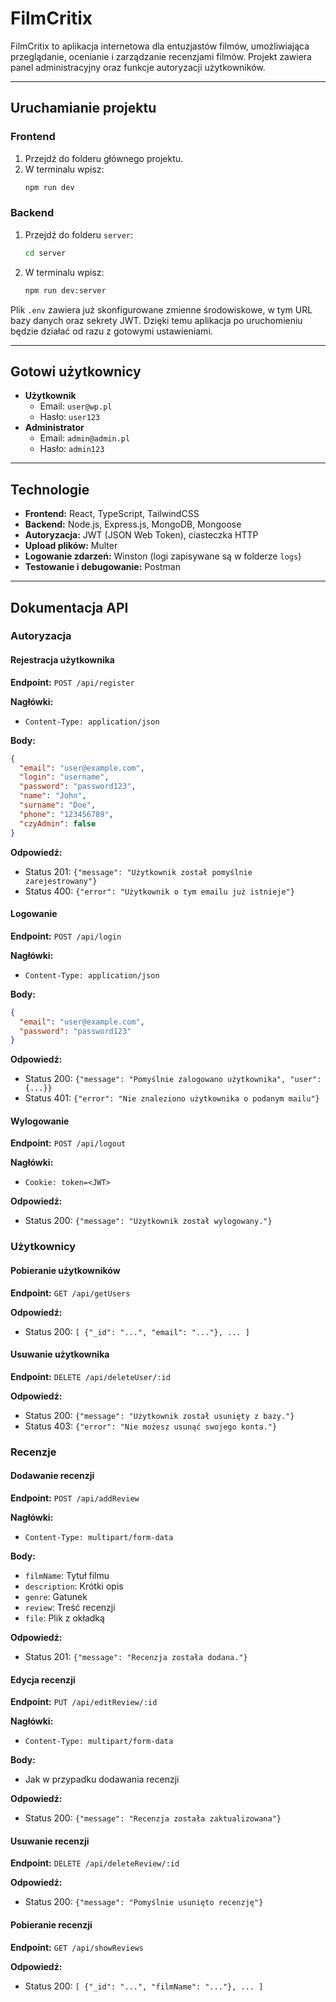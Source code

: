 # FilmCritix

FilmCritix to aplikacja internetowa dla entuzjastów filmów, umożliwiająca przeglądanie, ocenianie i zarządzanie recenzjami filmów. Projekt zawiera panel administracyjny oraz funkcje autoryzacji użytkowników.

---

## Uruchamianie projektu

### Frontend
1. Przejdź do folderu głównego projektu.
2. W terminalu wpisz:
   ```bash
   npm run dev
   ```

### Backend
1. Przejdź do folderu `server`:
   ```bash
   cd server
   ```
2. W terminalu wpisz:
   ```bash
   npm run dev:server
   ```

Plik `.env` zawiera już skonfigurowane zmienne środowiskowe, w tym URL bazy danych oraz sekrety JWT. Dzięki temu aplikacja po uruchomieniu będzie działać od razu z gotowymi ustawieniami.

---

## Gotowi użytkownicy
- **Użytkownik**
  - Email: `user@wp.pl`
  - Hasło: `user123`
- **Administrator**
  - Email: `admin@admin.pl`
  - Hasło: `admin123`

---

## Technologie
- **Frontend:** React, TypeScript, TailwindCSS
- **Backend:** Node.js, Express.js, MongoDB, Mongoose
- **Autoryzacja:** JWT (JSON Web Token), ciasteczka HTTP
- **Upload plików:** Multer
- **Logowanie zdarzeń:** Winston (logi zapisywane są w folderze `logs`)
- **Testowanie i debugowanie:** Postman

---

## Dokumentacja API

### Autoryzacja
#### Rejestracja użytkownika
**Endpoint:** `POST /api/register`

**Nagłówki:**
- `Content-Type: application/json`

**Body:**
```json
{
  "email": "user@example.com",
  "login": "username",
  "password": "password123",
  "name": "John",
  "surname": "Doe",
  "phone": "123456789",
  "czyAdmin": false
}
```
**Odpowiedź:**
- Status 201: `{"message": "Użytkownik został pomyślnie zarejestrowany"}`
- Status 400: `{"error": "Użytkownik o tym emailu już istnieje"}`

#### Logowanie
**Endpoint:** `POST /api/login`

**Nagłówki:**
- `Content-Type: application/json`

**Body:**
```json
{
  "email": "user@example.com",
  "password": "password123"
}
```
**Odpowiedź:**
- Status 200: `{"message": "Pomyślnie zalogowano użytkownika", "user": {...}}`
- Status 401: `{"error": "Nie znaleziono użytkownika o podanym mailu"}`

#### Wylogowanie
**Endpoint:** `POST /api/logout`

**Nagłówki:**
- `Cookie: token=<JWT>`

**Odpowiedź:**
- Status 200: `{"message": "Użytkownik został wylogowany."}`

### Użytkownicy
#### Pobieranie użytkowników
**Endpoint:** `GET /api/getUsers`

**Odpowiedź:**
- Status 200: `[ {"_id": "...", "email": "..."}, ... ]`

#### Usuwanie użytkownika
**Endpoint:** `DELETE /api/deleteUser/:id`

**Odpowiedź:**
- Status 200: `{"message": "Użytkownik został usunięty z bazy."}`
- Status 403: `{"error": "Nie możesz usunąć swojego konta."}`

### Recenzje
#### Dodawanie recenzji
**Endpoint:** `POST /api/addReview`

**Nagłówki:**
- `Content-Type: multipart/form-data`

**Body:**
- `filmName`: Tytuł filmu
- `description`: Krótki opis
- `genre`: Gatunek
- `review`: Treść recenzji
- `file`: Plik z okładką

**Odpowiedź:**
- Status 201: `{"message": "Recenzja została dodana."}`

#### Edycja recenzji
**Endpoint:** `PUT /api/editReview/:id`

**Nagłówki:**
- `Content-Type: multipart/form-data`

**Body:**
- Jak w przypadku dodawania recenzji

**Odpowiedź:**
- Status 200: `{"message": "Recenzja została zaktualizowana"}`

#### Usuwanie recenzji
**Endpoint:** `DELETE /api/deleteReview/:id`

**Odpowiedź:**
- Status 200: `{"message": "Pomyślnie usunięto recenzję"}`

#### Pobieranie recenzji
**Endpoint:** `GET /api/showReviews`

**Odpowiedź:**
- Status 200: `[ {"_id": "...", "filmName": "..."}, ... ]`


